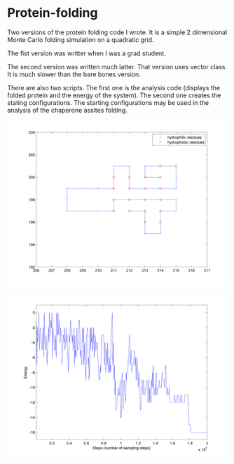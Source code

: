 # Protein-folding

Two versions of the protein folding code I wrote. It is a simple 2 dimensional Monte Carlo folding simulation on a quadratic grid. 

The fist version was writter when I was a grad student. 

The second version was written much latter. That version uses vector class. It is much slower than the bare bones version.

There are also two scripts. The first one is the analysis code (displays the folded protein and the energy of the system). The second one creates the stating configurations. The starting configurations may be used in the analysis of the chaperone assites folding.

![alt tag](https://github.com/ognjenperisic/Protein-folding/blob/figures/chain.png)

![alt tag](https://github.com/ognjenperisic/Protein-folding/blob/figures/energy.png)
